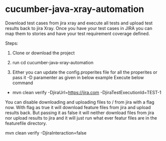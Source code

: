 # cucumber-java-xray-automation
Download test cases from jira xray and execute all tests and upload test results back to jira Xray. Once you have your test cases in JIRA you can map them to stories and have your test requirement coverage defined.


Steps:
1) Clone or download the project
2) run
 cd cucumber-java-xray-automation
 
3) Either you can update the config.properites file for all the properites or pass it -D paramenter as given in below example
 Execute below command
 - mvn clean verify -DjiraUrl=https://jira.com -DjiraTestExecutionId=TEST-1


You can disable downloading and uploading files to / from jira with a flag now. With flag as true it will download feature files from jira and upload results back. But passing it as false it will neither download files from jira nor upload results to jira and it will just run what ever featur files are in the featurefile directory.

mvn clean verify -DjiraInteraction=false
